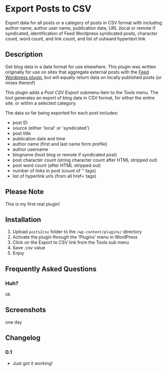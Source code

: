 # Export Posts to CSV

Export data for all posts or a category of posts in CSV format with including author name, author user name, publication date, URL (local or remote if syndicated, identification of Feed Wordpress syndicated posts, character count, word count, and link count, and list of outward hypertext link

## Description
Get blog data in a data format for use elsewhere. This plugin was written originally for use on sites that aggregate external posts with the [Feed Wordpress plugin](https://wordpress.org/plugins/feedwordpress/), but will equally return data on locally published posts (or mixes thereof)

This plugin adds a *Post CSV Export* submenu item to the Tools menu. The tool generates an export of blog data in CSV format, for either the entire site, or within a selected category. 

The data so far being exported for each post includes:

* post ID
* source (either 'local' or 'syndicated')
* post title
* publication date and time
* author name (first and last name form profile)
* author username
* blogname (host blog or remote if syndicated post)
* post character count (string character count after HTML stripped out)
* post word count (after HTML stripped out)
* number of links in post (count of '</a>' tags)
* list of hyperlink urls (from all href= tags)



## Please Note
This is my first real plugin!


## Installation

1. Upload `posts2csv` folder to the `/wp-content/plugins/` directory
2. Activate the plugin through the 'Plugins' menu in WordPress
3. Click on the Export to CSV  link from the Tools sub menu
4. Save .csv value
5. Enjoy

## Frequently Asked Questions

### Huh?

ok


## Screenshots
 
one day 

## Changelog

### 0.1 
* Just got it working!
















